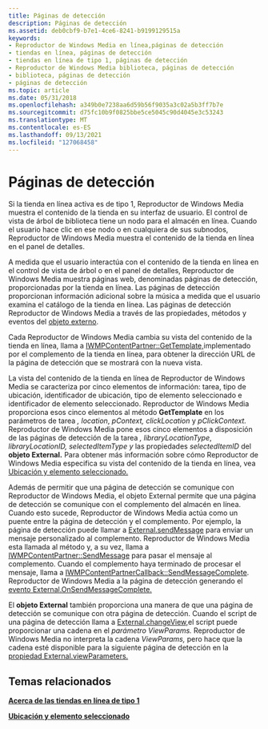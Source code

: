 ```yaml
---
title: Páginas de detección
description: Páginas de detección
ms.assetid: deb0cbf9-b7e1-4ce6-8241-b9199129515a
keywords:
- Reproductor de Windows Media en línea,páginas de detección
- tiendas en línea, páginas de detección
- tiendas en línea de tipo 1, páginas de detección
- Reproductor de Windows Media biblioteca, páginas de detección
- biblioteca, páginas de detección
- páginas de detección
ms.topic: article
ms.date: 05/31/2018
ms.openlocfilehash: a349b0e7238aa6d59b56f9035a3c02a5b3ff7b7e
ms.sourcegitcommit: d75fc10b9f0825bbe5ce5045c90d4045e3c53243
ms.translationtype: MT
ms.contentlocale: es-ES
ms.lasthandoff: 09/13/2021
ms.locfileid: "127068458"
---
```

# <a name="discovery-pages"></a>Páginas de detección

Si la tienda en línea activa es de tipo 1, Reproductor de Windows Media muestra el contenido de la tienda en su interfaz de usuario. El control de vista de árbol de biblioteca tiene un nodo para el almacén en línea. Cuando el usuario hace clic en ese nodo o en cualquiera de sus subnodos, Reproductor de Windows Media muestra el contenido de la tienda en línea en el panel de detalles.

A medida que el usuario interactúa con el contenido de la tienda en línea en el control de vista de árbol o en el panel de detalles, Reproductor de Windows Media muestra páginas web, denominadas páginas de detección, proporcionadas por la tienda en línea. Las páginas de detección proporcionan información adicional sobre la música a medida que el usuario examina el catálogo de la tienda en línea. Las páginas de detección Reproductor de Windows Media a través de las propiedades, métodos y eventos del [objeto externo](external-object-for-type-1-online-stores.md).

Cada Reproductor de Windows Media cambia su vista del contenido de la tienda en línea, llama a [IWMPContentPartner::GetTemplate,](/previous-versions/windows/desktop/api/contentpartner/nf-contentpartner-iwmpcontentpartner-gettemplate)implementado por el complemento de la tienda en línea, para obtener la dirección URL de la página de detección que se mostrará con la nueva vista.

La vista del contenido de la tienda en línea de Reproductor de Windows Media se caracteriza por cinco elementos de información: tarea, tipo de ubicación, identificador de ubicación, tipo de elemento seleccionado e identificador de elemento seleccionado. Reproductor de Windows Media proporciona esos cinco elementos al método **GetTemplate** en los parámetros de tarea *,* *location*, *pContext,* *clickLocation* y *pClickContext.* Reproductor de Windows Media pone esos cinco elementos a disposición de las páginas de detección de la tarea *,* *libraryLocationType*, *libraryLocationID,* *selectedItemType y* las propiedades *selectedItemID* del **objeto External.** Para obtener más información sobre cómo Reproductor de Windows Media especifica su vista del contenido de la tienda en línea, vea [Ubicación y elemento seleccionado.](location-and-selected-item.md)

Además de permitir que una página de detección  se comunique con Reproductor de Windows Media, el objeto External permite que una página de detección se comunique con el complemento del almacén en línea. Cuando esto sucede, Reproductor de Windows Media actúa como un puente entre la página de detección y el complemento. Por ejemplo, la página de detección puede llamar a [External.sendMessage](external-sendmessage.md) para enviar un mensaje personalizado al complemento. Reproductor de Windows Media esta llamada al método y, a su vez, llama a [IWMPContentPartner::SendMessage](/previous-versions/windows/desktop/api/contentpartner/nf-contentpartner-iwmpcontentpartner-sendmessage) para pasar el mensaje al complemento. Cuando el complemento haya terminado de procesar el mensaje, llama a [IWMPContentPartnerCallback::SendMessageComplete](/previous-versions/windows/desktop/api/contentpartner/nf-contentpartner-iwmpcontentpartnercallback-sendmessagecomplete). Reproductor de Windows Media a la página de detección generando el [evento External.OnSendMessageComplete.](external-onsendmessagecomplete-event.md)

El **objeto External** también proporciona una manera de que una página de detección se comunique con otra página de detección. Cuando el script de una página de detección llama a [External.changeView,](external-changeview.md)el script puede proporcionar una cadena en el *parámetro ViewParams.* Reproductor de Windows Media no interpreta la cadena *ViewParams,* pero hace que la cadena esté disponible para la siguiente página de detección en la [propiedad External.viewParameters.](external-viewparameters.md)

## <a name="related-topics"></a>Temas relacionados

<dl> <dt>

[**Acerca de las tiendas en línea de tipo 1**](about-type-1-online-stores.md)
</dt> <dt>

[**Ubicación y elemento seleccionado**](location-and-selected-item.md)
</dt> </dl>

 

 




